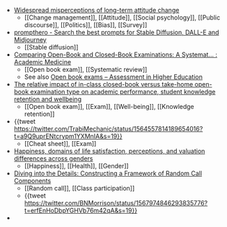 - [Widespread misperceptions of long-term attitude change](https://www.pnas.org/doi/10.1073/pnas.2107260119)
	- [[Change management]], [[Attitude]], [[Social psychology]], [[Public discourse]], [[Politics]], [[Bias]], [[Survey]]
- [prompthero - Search the best prompts for Stable Diffusion, DALL-E and Midjourney](https://prompthero.com/)
	- [[Stable diffusion]]
- [Comparing Open-Book and Closed-Book Examinations: A Systemat... : Academic Medicine](https://journals.lww.com/academicmedicine/Fulltext/2016/04000/Comparing_Open_Book_and_Closed_Book_Examinations_.37.aspx)
	- [[Open book exam]], [[Systematic review]]
	- See also [Open book exams – Assessment in Higher Education](https://assessmentinhe.wordpress.com/2022/09/08/open-book-exams/)
- [The relative impact of in-class closed-book versus take-home open-book examination type on academic performance, student knowledge retention and wellbeing](https://www.tandfonline.com/doi/full/10.1080/02602938.2021.2016607)
	- [[Open book exam]], [[Exam]], [[Well-being]], [[Knowledge retention]]
- {{tweet https://twitter.com/TrabiMechanic/status/1564557814189654016?t=a9Q9uprENtcrypm1YXMnIA&s=19}}
	- [[Cheat sheet]], [[Exam]]
- [Happiness, domains of life satisfaction, perceptions, and valuation differences across genders](https://www.sciencedirect.com/science/article/pii/S0001691822002359?via%3Dihub)
	- [[Happiness]], [[Health]], [[Gender]]
- [Diving into the Details: Constructing a Framework of Random Call Components](https://www.ncbi.nlm.nih.gov/pmc/articles/PMC8697661/)
	- [[Random call]], [[Class participation]]
	- {{tweet https://twitter.com/BNMorrison/status/1567974846293835776?t=erfEnHoDbpYGHVb76m42qA&s=19}}
-